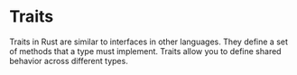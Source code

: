 # Traits
Traits in Rust are similar to interfaces in other languages. 
They define a set of methods that a type must implement. 
Traits allow you to define shared behavior across different types.
